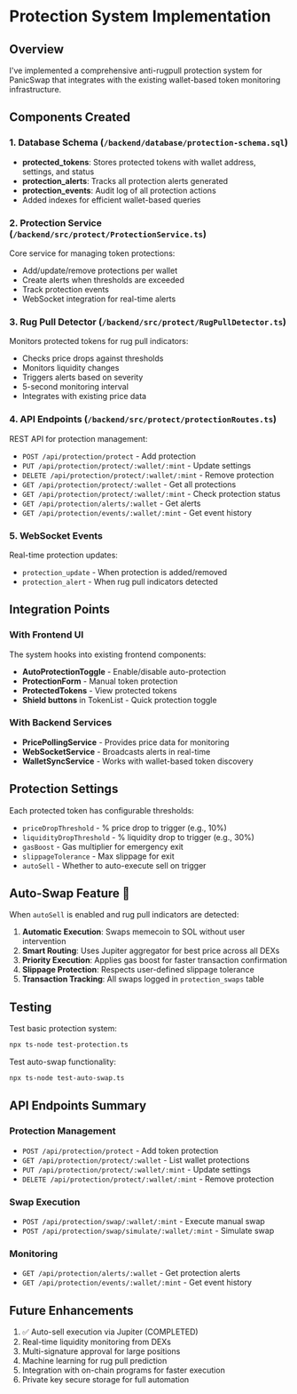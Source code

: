 # Protection System Implementation

## Overview
I've implemented a comprehensive anti-rugpull protection system for PanicSwap that integrates with the existing wallet-based token monitoring infrastructure.

## Components Created

### 1. Database Schema (`/backend/database/protection-schema.sql`)
- **protected_tokens**: Stores protected tokens with wallet address, settings, and status
- **protection_alerts**: Tracks all protection alerts generated
- **protection_events**: Audit log of all protection actions
- Added indexes for efficient wallet-based queries

### 2. Protection Service (`/backend/src/protect/ProtectionService.ts`)
Core service for managing token protections:
- Add/update/remove protections per wallet
- Create alerts when thresholds are exceeded
- Track protection events
- WebSocket integration for real-time alerts

### 3. Rug Pull Detector (`/backend/src/protect/RugPullDetector.ts`)
Monitors protected tokens for rug pull indicators:
- Checks price drops against thresholds
- Monitors liquidity changes
- Triggers alerts based on severity
- 5-second monitoring interval
- Integrates with existing price data

### 4. API Endpoints (`/backend/src/protect/protectionRoutes.ts`)
REST API for protection management:
- `POST /api/protection/protect` - Add protection
- `PUT /api/protection/protect/:wallet/:mint` - Update settings
- `DELETE /api/protection/protect/:wallet/:mint` - Remove protection
- `GET /api/protection/protect/:wallet` - Get all protections
- `GET /api/protection/protect/:wallet/:mint` - Check protection status
- `GET /api/protection/alerts/:wallet` - Get alerts
- `GET /api/protection/events/:wallet/:mint` - Get event history

### 5. WebSocket Events
Real-time protection updates:
- `protection_update` - When protection is added/removed
- `protection_alert` - When rug pull indicators detected

## Integration Points

### With Frontend UI
The system hooks into existing frontend components:
- **AutoProtectionToggle** - Enable/disable auto-protection
- **ProtectionForm** - Manual token protection
- **ProtectedTokens** - View protected tokens
- **Shield buttons** in TokenList - Quick protection toggle

### With Backend Services
- **PricePollingService** - Provides price data for monitoring
- **WebSocketService** - Broadcasts alerts in real-time
- **WalletSyncService** - Works with wallet-based token discovery

## Protection Settings
Each protected token has configurable thresholds:
- `priceDropThreshold` - % price drop to trigger (e.g., 10%)
- `liquidityDropThreshold` - % liquidity drop to trigger (e.g., 30%)
- `gasBoost` - Gas multiplier for emergency exit
- `slippageTolerance` - Max slippage for exit
- `autoSell` - Whether to auto-execute sell on trigger

## Auto-Swap Feature 🔄
When `autoSell` is enabled and rug pull indicators are detected:
1. **Automatic Execution**: Swaps memecoin to SOL without user intervention
2. **Smart Routing**: Uses Jupiter aggregator for best price across all DEXs
3. **Priority Execution**: Applies gas boost for faster transaction confirmation
4. **Slippage Protection**: Respects user-defined slippage tolerance
5. **Transaction Tracking**: All swaps logged in `protection_swaps` table

## Testing
Test basic protection system:
```bash
npx ts-node test-protection.ts
```

Test auto-swap functionality:
```bash
npx ts-node test-auto-swap.ts
```

## API Endpoints Summary

### Protection Management
- `POST /api/protection/protect` - Add token protection
- `GET /api/protection/protect/:wallet` - List wallet protections
- `PUT /api/protection/protect/:wallet/:mint` - Update settings
- `DELETE /api/protection/protect/:wallet/:mint` - Remove protection

### Swap Execution
- `POST /api/protection/swap/:wallet/:mint` - Execute manual swap
- `POST /api/protection/swap/simulate/:wallet/:mint` - Simulate swap

### Monitoring
- `GET /api/protection/alerts/:wallet` - Get protection alerts
- `GET /api/protection/events/:wallet/:mint` - Get event history

## Future Enhancements
1. ✅ Auto-sell execution via Jupiter (COMPLETED)
2. Real-time liquidity monitoring from DEXs
3. Multi-signature approval for large positions
4. Machine learning for rug pull prediction
5. Integration with on-chain programs for faster execution
6. Private key secure storage for full automation